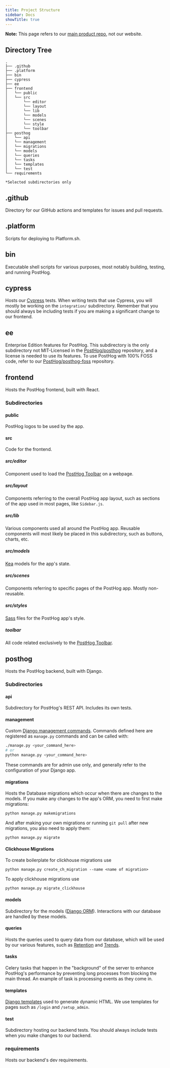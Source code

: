 ```yaml
---
title: Project Structure
sidebar: Docs
showTitle: true
---
```


**Note:** This page refers to our [main product repo](https://github.com/PostHog/posthog), not our website. 

## Directory Tree 

```
.
├── .github
├── .platform
├── bin
├── cypress
├── ee  
├── frontend
│   └── public
│   └── src
│       └── editor
│       └── layout
│       └── lib
│       └── models
│       └── scenes
│       └── style
│       └── toolbar
├── posthog
│   └── api
│   └── management
│   └── migrations
│   └── models
│   └── queries
│   └── tasks
│   └── templates
│   └── test
└── requirements

*Selected subdirectories only

```

## .github

Directory for our GitHub actions and templates for issues and pull requests.

## .platform

Scripts for deploying to Platform.sh.

## bin

Executable shell scripts for various purposes, most notably building, testing, and running PostHog.

## cypress

Hosts our [Cypress](https://www.cypress.io/) tests. When writing tests that use Cypress, you will mostly be working on the `integration/` subdirectory. Remember that you should always be including tests if you are making a significant change to our frontend.

## ee

Enterprise Edition features for PostHog. This subdirectory is the only subdirectory not MIT-Licensed in the [PostHog/posthog](https://github.com/PostHog/posthog) repository, and a license is needed to use its features. To use PostHog with 100% FOSS code, refer to our [PostHog/posthog-foss](https://github.com/PostHog/posthog-foss) repository.

## frontend

Hosts the PostHog frontend, built with React.

### Subdirectories

#### public

PostHog logos to be used by the app.

#### src

Code for the frontend.

##### src/editor

Component used to load the [PostHog Toolbar](/docs/features/toolbar) on a webpage. 

##### src/layout

Components referring to the overall PostHog app layout, such as sections of the app used in most pages, like `Sidebar.js`.

##### src/lib

Various components used all around the PostHog app. Reusable components will most likely be placed in this subdirectory, such as buttons, charts, etc.

##### src/models

[Kea](https://github.com/keajs/kea) models for the app's state. 

##### src/scenes

Components referring to specific pages of the PostHog app. Mostly non-reusable. 

##### src/styles

[Sass](https://sass-lang.com/) files for the PostHog app's style.

##### toolbar

All code related exclusively to the [PostHog Toolbar](/docs/features/toolbar).

## posthog

Hosts the PostHog backend, built with Django.

### Subdirectories

#### api

Subdirectory for PostHog's REST API. Includes its own tests.

#### management

Custom [Django management commands](https://docs.djangoproject.com/en/3.1/howto/custom-management-commands/). Commands defined here are registered as `manage.py` commands and can be called with:

```bash
./manage.py <your_command_here>
# or
python manage.py <your_command_here>
```

These commands are for admin use only, and generally refer to the configuration of your Django app.

#### migrations

Hosts the Database migrations which occur when there are changes to the models. If you make any changes to the app's ORM, you need to first make migrations: 
```
python manage.py makemigrations
```

And after making your own migrations or running `git pull` after new migrations, you also need to apply them:
```
python manage.py migrate
```

#### Clickhouse Migrations

To create boilerplate for clickhouse migrations use 
```
python manage.py create_ch_migration --name <name of migration>
```

To apply clickhouse migrations use
```
python manage.py migrate_clickhouse
```

#### models

Subdirectory for the models ([Django ORM](https://docs.djangoproject.com/en/3.1/topics/db/models/database)). Interactions with our database are handled by these models. 

#### queries

Hosts the queries used to query data from our database, which will be used by our various features, such as [Retention](/docs/features/retention) and [Trends](/docs/features/trends). 

#### tasks

Celery tasks that happen in the "background" of the server to enhance PostHog's performance by preventing long processes from  blocking the main thread. An example of task is processing events as they come in. 

#### templates

[Django templates](https://docs.djangoproject.com/en/3.1/topics/templates/) used to generate dynamic HTML. We use templates for pages such as `/login` and `/setup_admin`. 

#### test

Subdirectory hosting our backend tests. You should always include tests when you make changes to our backend. 

### requirements

Hosts our backend's dev requirements. 
